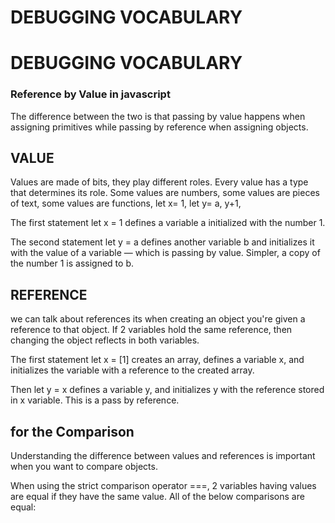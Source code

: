 # DEBUGGING VOCABULARY
# DEBUGGING VOCABULARY

### Reference by Value in javascript

The difference between the two is that passing by value happens when assigning primitives while passing by reference when assigning objects.
## VALUE
Values are made of bits, they play different roles. Every value has a type that determines its role. Some values are numbers, some values are pieces of text, some values are functions,
let x= 1,
let y= a,
y+1,

The first statement let x = 1 defines a variable a initialized with the number 1.

The second statement let y = a defines another variable b and initializes it with the value of a variable — which is passing by value. Simpler, a copy of the number 1 is assigned to b.

## REFERENCE
 we can talk about references its when creating an object you're given a reference to that object. If 2 variables hold the same reference, then changing the object reflects in both variables.

The first statement let x = [1] creates an array, defines a variable x, and initializes the variable with a reference to the created array.

Then let y = x defines a variable y, and initializes y with the reference stored in x variable. This is a pass by reference.
## for the Comparison
Understanding the difference between values and references is important when you want to compare objects.

When using the strict comparison operator ===, 2 variables having values are equal if they have the same value. All of the below comparisons are equal: